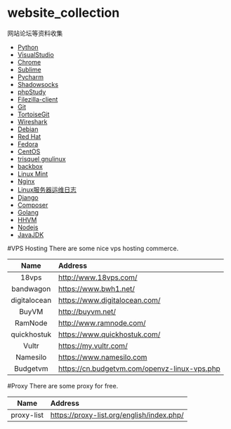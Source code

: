 # website_collection
网站论坛等资料收集

* [Python](https://www.python.org/)
* [VisualStudio](https://www.visualstudio.com/zh-hans/downloads)
* [Chrome](http://www.google.cn/chrome/browser/desktop/)
* [Sublime](https://www.sublimetext.com/)
* [Pycharm](https://www.jetbrains.com/pycharm/?fromMenu)
* [Shadowsocks](https://github.com/shadowsocks/shadowsocks-windows/releases)
* [phpStudy](http://www.phpstudy.net/)
* [Filezilla-client](https://filezilla-project.org/download.php?type=client)
* [Git](https://git-scm.com/downloads)
* [TortoiseGit](https://tortoisegit.org/download/)
* [Wireshark](https://www.wireshark.org/download.html)
* [Debian](https://www.debian.org/)
* [Red Hat](http://www.redhat.com/)
* [Fedora](https://getfedora.org/)
* [CentOS](https://www.centos.org/)
* [trisquel gnulinux](https://trisquel.info/)
* [backbox](https://www.backbox.org/)
* [Linux Mint](http://www.linuxmint.com/)
* [Nginx](http://nginx.org/)
* [Linux服务器运维日志](https://www.centos.bz/)
* [Django](https://www.djangoproject.com/download/)
* [Composer](http://www.phpcomposer.com/)
* [Golang](https://golang.org/)
* [HHVM](http://www.hhvm.org/)
* [Nodejs](http://nodejs.cn/)
* [JavaJDK](http://www.oracle.com/technetwork/cn/java/javase/downloads/jdk8-downloads-2133151-zhs.html)

#VPS Hosting
There are some nice vps hosting commerce.

| Name | Address |
| :--: | :------ |
| 18vps | <http://www.18vps.com/> |
| bandwagon | <https://www.bwh1.net/> |
| digitalocean | <https://www.digitalocean.com/> |
| BuyVM | <http://buyvm.net/> |
| RamNode | <http://www.ramnode.com/> |
| quickhostuk | <https://www.quickhostuk.com/> |
| Vultr | https://my.vultr.com/ |
| Namesilo | https://www.namesilo.com |
| Budgetvm | https://cn.budgetvm.com/openvz-linux-vps.php |

#Proxy
There are some proxy for free.

| Name | Address |
| :--: | :------ |
| proxy-list | <https://proxy-list.org/english/index.php/> |
